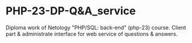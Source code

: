 # PHP-23-DP-Q&amp;A_service

Diploma work of Netology &#34;PHP/SQL: back-end&#34; (php-23) course. Client part &amp; administrate interface for web service of questions &amp; answers.